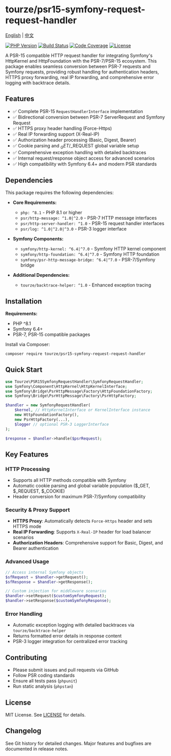 # tourze/psr15-symfony-request-request-handler

[English](README.md) | [中文](README.zh-CN.md)

[![PHP Version](https://img.shields.io/badge/php-%5E8.1-blue)](https://www.php.net/)
[![Build Status](https://img.shields.io/badge/build-passing-brightgreen)]()
[![Code Coverage](https://img.shields.io/badge/coverage-85%25-brightgreen)]()
[![License](https://img.shields.io/badge/license-MIT-green)](LICENSE)

A PSR-15 compatible HTTP request handler for integrating Symfony's HttpKernel and HttpFoundation 
with the PSR-7/PSR-15 ecosystem. This package enables seamless conversion between PSR-7 requests 
and Symfony requests, providing robust handling for authentication headers, HTTPS proxy forwarding, 
real IP forwarding, and comprehensive error logging with backtrace details.

## Features

- ✅ Complete PSR-15 `RequestHandlerInterface` implementation
- ✅ Bidirectional conversion between PSR-7 ServerRequest and Symfony Request
- ✅ HTTPS proxy header handling (Force-Https)
- ✅ Real IP forwarding support (X-Real-IP)
- ✅ Authorization header processing (Basic, Digest, Bearer)
- ✅ Cookie parsing and $_GET/$_REQUEST global variable setup
- ✅ Comprehensive exception handling with detailed backtraces
- ✅ Internal request/response object access for advanced scenarios
- ✅ High compatibility with Symfony 6.4+ and modern PSR standards

## Dependencies

This package requires the following dependencies:

- **Core Requirements:**
  - `php: ^8.1` - PHP 8.1 or higher
  - `psr/http-message: ^1.0|^2.0` - PSR-7 HTTP message interfaces
  - `psr/http-server-handler: ^1.0` - PSR-15 request handler interfaces
  - `psr/log: ^1.0|^2.0|^3.0` - PSR-3 logger interface

- **Symfony Components:**
  - `symfony/http-kernel: ^6.4|^7.0` - Symfony HTTP kernel component
  - `symfony/http-foundation: ^6.4|^7.0` - Symfony HTTP foundation
  - `symfony/psr-http-message-bridge: ^6.4|^7.0` - PSR-7/Symfony bridge

- **Additional Dependencies:**
  - `tourze/backtrace-helper: ^1.0` - Enhanced exception tracing

## Installation

**Requirements:**

- PHP ^8.1
- Symfony 6.4+
- PSR-7, PSR-15 compatible packages

Install via Composer:

```bash
composer require tourze/psr15-symfony-request-request-handler
```

## Quick Start

```php
use Tourze\PSR15SymfonyRequestHandler\SymfonyRequestHandler;
use Symfony\Component\HttpKernel\HttpKernelInterface;
use Symfony\Bridge\PsrHttpMessage\Factory\HttpFoundationFactory;
use Symfony\Bridge\PsrHttpMessage\Factory\PsrHttpFactory;

$handler = new SymfonyRequestHandler(
    $kernel, // HttpKernelInterface or KernelInterface instance
    new HttpFoundationFactory(),
    new PsrHttpFactory(...),
    $logger // optional PSR-3 LoggerInterface
);

$response = $handler->handle($psrRequest);
```

## Key Features

### HTTP Processing
- Supports all HTTP methods compatible with Symfony
- Automatic cookie parsing and global variable population ($_GET, $_REQUEST, $_COOKIE)
- Header conversion for maximum PSR-7/Symfony compatibility

### Security & Proxy Support
- **HTTPS Proxy**: Automatically detects `Force-Https` header and sets HTTPS mode
- **Real IP Forwarding**: Supports `X-Real-IP` header for load balancer scenarios
- **Authorization Headers**: Comprehensive support for Basic, Digest, and Bearer authentication

### Advanced Usage

```php
// Access internal Symfony objects
$sfRequest = $handler->getRequest();
$sfResponse = $handler->getResponse();

// Custom injection for middleware scenarios
$handler->setRequest($customSymfonyRequest);
$handler->setResponse($customSymfonyResponse);
```

### Error Handling
- Automatic exception logging with detailed backtraces via `tourze/backtrace-helper`
- Returns formatted error details in response content
- PSR-3 logger integration for centralized error tracking

## Contributing

- Please submit issues and pull requests via GitHub
- Follow PSR coding standards
- Ensure all tests pass (`phpunit`)
- Run static analysis (`phpstan`)

## License

MIT License. See [LICENSE](LICENSE) for details.

## Changelog

See Git history for detailed changes. Major features and bugfixes are documented in release notes.
